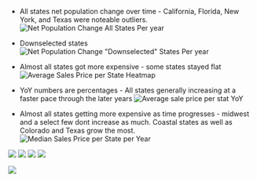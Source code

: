 

- All states net population change over time - California, Florida, New York, and Texas were noteable outliers.
![Net Population Change All States Per year](/Results/tableau/net_population_change_all_states.png)  

- Downselected states
![Net Population Change "Downselected" States Per year](/Results/tableau/net_population_change_downselected_states.png)

- Almost all states got more expensive - some states stayed flat  
![Average Sales Price per State Heatmap](/Results/tableau/avg_sale_price_by_state_heatmap.png)  

- YoY numbers are percentages - All states generally increasing at a faster pace through the later years
![Average sale price per stat YoY](/Results/tableau/avg_sale_price_yoy_heatmap.png)  

- Almost all states getting more expensive as time progresses - midwest and a select few dont increase as much.  Coastal states as well as Colorado and Texas grow the most.
![Median Sales Price per State per Year](/Results/tableau/median_sales_changes_map.gif)  




![](/Results/tableau/population_changes_map.gif)
![](/Results/tableau/sale_price_and_yoy_trend_downselected_states.png)
![](/Results/tableau/sales_vs_inventory_downselected_states.png)
![](/Results/tableau/yearly_avg_sale_price_by_state.png)

![](/Results/tableau/moves_from_california.png)